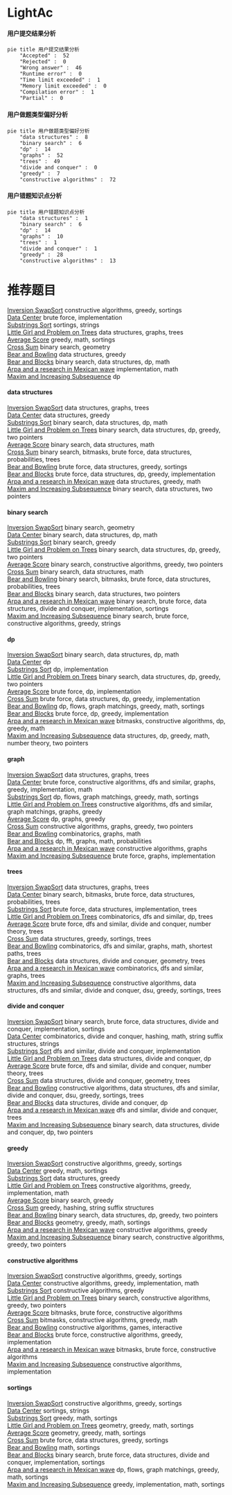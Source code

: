 # LightAc
<!-- tabs:start -->
#### **用户提交结果分析**

```mermaid
pie title 用户提交结果分析
    "Accepted" :  52
    "Rejected" :  0
    "Wrong answer" :  46
    "Runtime error" :  0
    "Time limit exceeded" :  1
    "Memory limit exceeded" :  0
    "Compilation error" :  1
    "Partial" :  0
```
#### **用户做题类型偏好分析**

```mermaid
pie title 用户做题类型偏好分析
    "data structures" :  8
    "binary search" :  6
    "dp" :  14
    "graphs" :  52
    "trees" :  49
    "divide and conquer" :  0
    "greedy" :  7
    "constructive algorithms" :  72
```
#### **用户错题知识点分析**

```mermaid
pie title 用户错题知识点分析
    "data structures" :  1
    "binary search" :  6
    "dp" :  14
    "graphs" :  10
    "trees" :  1
    "divide and conquer" :  1
    "greedy" :  28
    "constructive algorithms" :  13
```
<!-- tabs:end -->
# 推荐题目
[Inversion SwapSort](http://codeforces.com/problemset/problem/1375/E)		constructive algorithms,
                        greedy,
                        sortings		  
[Data Center](http://codeforces.com/problemset/problem/1250/F)		brute force,
                        implementation		  
[Substrings Sort](https://codeforces.com/contest/1489/problem/D)		sortings,
                        strings		  
[Little Girl and Problem on Trees](http://codeforces.com/problemset/problem/276/E)		data structures,
                        graphs,
                        trees		  
[Average Score](http://codeforces.com/problemset/problem/81/C)		greedy,
                        math,
                        sortings		  
[Cross Sum](http://codeforces.com/problemset/problem/607/E)		binary search,
                        geometry		  
[Bear and Bowling](http://codeforces.com/problemset/problem/573/E)		data structures,
                        greedy		  
[Bear and Blocks](http://codeforces.com/problemset/problem/573/B)		binary search,
                        data structures,
                        dp,
                        math		  
[Arpa and a research in Mexican wave](http://codeforces.com/problemset/problem/851/A)		implementation,
                        math		  
[Maxim and Increasing Subsequence](http://codeforces.com/problemset/problem/261/D)		dp		  
<!-- tabs:start -->
#### **data structures**
[Inversion SwapSort](http://codeforces.com/problemset/problem/276/E)		data structures,
                        graphs,
                        trees		  
[Data Center](http://codeforces.com/problemset/problem/573/E)		data structures,
                        greedy		  
[Substrings Sort](http://codeforces.com/problemset/problem/573/B)		binary search,
                        data structures,
                        dp,
                        math		  
[Little Girl and Problem on Trees](http://codeforces.com/problemset/problem/1492/C)		binary search,
                        data structures,
                        dp,
                        greedy,
                        two pointers		  
[Average Score](http://codeforces.com/problemset/problem/1490/G)		binary search,
                        data structures,
                        math		  
[Cross Sum](http://codeforces.com/problemset/problem/1479/D)		binary search,
                        bitmasks,
                        brute force,
                        data structures,
                        probabilities,
                        trees		  
[Bear and Bowling](http://codeforces.com/problemset/problem/1497/A)		brute force,
                        data structures,
                        greedy,
                        sortings		  
[Bear and Blocks](http://codeforces.com/problemset/problem/1491/C)		brute force,
                        data structures,
                        dp,
                        greedy,
                        implementation		  
[Arpa and a research in Mexican wave](http://codeforces.com/problemset/problem/1492/B)		data structures,
                        greedy,
                        math		  
[Maxim and Increasing Subsequence](http://codeforces.com/problemset/problem/1436/E)		binary search,
                        data structures,
                        two pointers		  
#### **binary search**
[Inversion SwapSort](http://codeforces.com/problemset/problem/607/E)		binary search,
                        geometry		  
[Data Center](http://codeforces.com/problemset/problem/573/B)		binary search,
                        data structures,
                        dp,
                        math		  
[Substrings Sort](http://codeforces.com/problemset/problem/1118/D2)		binary search,
                        greedy		  
[Little Girl and Problem on Trees](http://codeforces.com/problemset/problem/1492/C)		binary search,
                        data structures,
                        dp,
                        greedy,
                        two pointers		  
[Average Score](http://codeforces.com/problemset/problem/1463/D)		binary search,
                        constructive algorithms,
                        greedy,
                        two pointers		  
[Cross Sum](http://codeforces.com/problemset/problem/1490/G)		binary search,
                        data structures,
                        math		  
[Bear and Bowling](http://codeforces.com/problemset/problem/1479/D)		binary search,
                        bitmasks,
                        brute force,
                        data structures,
                        probabilities,
                        trees		  
[Bear and Blocks](http://codeforces.com/problemset/problem/1436/E)		binary search,
                        data structures,
                        two pointers		  
[Arpa and a research in Mexican wave](http://codeforces.com/problemset/problem/1461/D)		binary search,
                        brute force,
                        data structures,
                        divide and conquer,
                        implementation,
                        sortings		  
[Maxim and Increasing Subsequence](http://codeforces.com/problemset/problem/1493/C)		binary search,
                        brute force,
                        constructive algorithms,
                        greedy,
                        strings		  
#### **dp**
[Inversion SwapSort](http://codeforces.com/problemset/problem/573/B)		binary search,
                        data structures,
                        dp,
                        math		  
[Data Center](http://codeforces.com/problemset/problem/261/D)		dp		  
[Substrings Sort](http://codeforces.com/problemset/problem/1109/A)		dp,
                        implementation		  
[Little Girl and Problem on Trees](http://codeforces.com/problemset/problem/1492/C)		binary search,
                        data structures,
                        dp,
                        greedy,
                        two pointers		  
[Average Score](https://codeforces.com/contest/1457/problem/C)		brute force,
                        dp,
                        implementation		  
[Cross Sum](http://codeforces.com/problemset/problem/1491/C)		brute force,
                        data structures,
                        dp,
                        greedy,
                        implementation		  
[Bear and Bowling](http://codeforces.com/problemset/problem/1437/C)		dp,
                        flows,
                        graph matchings,
                        greedy,
                        math,
                        sortings		  
[Bear and Blocks](http://codeforces.com/problemset/problem/1499/B)		brute force,
                        dp,
                        greedy,
                        implementation		  
[Arpa and a research in Mexican wave](http://codeforces.com/problemset/problem/1491/D)		bitmasks,
                        constructive algorithms,
                        dp,
                        greedy,
                        math		  
[Maxim and Increasing Subsequence](http://codeforces.com/problemset/problem/1497/E1)		data structures,
                        dp,
                        greedy,
                        math,
                        number theory,
                        two pointers		  
#### **graph**
[Inversion SwapSort](http://codeforces.com/problemset/problem/276/E)		data structures,
                        graphs,
                        trees		  
[Data Center](http://codeforces.com/problemset/problem/1487/C)		brute force,
                        constructive algorithms,
                        dfs and similar,
                        graphs,
                        greedy,
                        implementation,
                        math		  
[Substrings Sort](http://codeforces.com/problemset/problem/1437/C)		dp,
                        flows,
                        graph matchings,
                        greedy,
                        math,
                        sortings		  
[Little Girl and Problem on Trees](http://codeforces.com/problemset/problem/1470/D)		constructive algorithms,
                        dfs and similar,
                        graph matchings,
                        graphs,
                        greedy		  
[Average Score](http://codeforces.com/problemset/problem/1476/C)		dp,
                        graphs,
                        greedy		  
[Cross Sum](http://codeforces.com/problemset/problem/1304/D)		constructive algorithms,
                        graphs,
                        greedy,
                        two pointers		  
[Bear and Bowling](http://codeforces.com/problemset/problem/1475/C)		combinatorics,
                        graphs,
                        math		  
[Bear and Blocks](http://codeforces.com/problemset/problem/553/E)		dp,
                        fft,
                        graphs,
                        math,
                        probabilities		  
[Arpa and a research in Mexican wave](http://codeforces.com/problemset/problem/1495/C)		constructive algorithms,
                        graphs		  
[Maxim and Increasing Subsequence](http://codeforces.com/problemset/problem/1510/K)		brute force,
                        graphs,
                        implementation		  
#### **trees**
[Inversion SwapSort](http://codeforces.com/problemset/problem/276/E)		data structures,
                        graphs,
                        trees		  
[Data Center](http://codeforces.com/problemset/problem/1479/D)		binary search,
                        bitmasks,
                        brute force,
                        data structures,
                        probabilities,
                        trees		  
[Substrings Sort](http://codeforces.com/problemset/problem/1511/C)		brute force,
                        data structures,
                        implementation,
                        trees		  
[Little Girl and Problem on Trees](http://codeforces.com/problemset/problem/1499/F)		combinatorics,
                        dfs and similar,
                        dp,
                        trees		  
[Average Score](http://codeforces.com/problemset/problem/1491/E)		brute force,
                        dfs and similar,
                        divide and conquer,
                        number theory,
                        trees		  
[Cross Sum](http://codeforces.com/problemset/problem/1466/D)		data structures,
                        greedy,
                        sortings,
                        trees		  
[Bear and Bowling](http://codeforces.com/problemset/problem/1495/D)		combinatorics,
                        dfs and similar,
                        graphs,
                        math,
                        shortest paths,
                        trees		  
[Bear and Blocks](http://codeforces.com/problemset/problem/1303/G)		data structures,
                        divide and conquer,
                        geometry,
                        trees		  
[Arpa and a research in Mexican wave](http://codeforces.com/problemset/problem/1454/E)		combinatorics,
                        dfs and similar,
                        graphs,
                        trees		  
[Maxim and Increasing Subsequence](http://codeforces.com/problemset/problem/1494/D)		constructive algorithms,
                        data structures,
                        dfs and similar,
                        divide and conquer,
                        dsu,
                        greedy,
                        sortings,
                        trees		  
#### **divide and conquer**
[Inversion SwapSort](http://codeforces.com/problemset/problem/1461/D)		binary search,
                        brute force,
                        data structures,
                        divide and conquer,
                        implementation,
                        sortings		  
[Data Center](http://codeforces.com/problemset/problem/1466/G)		combinatorics,
                        divide and conquer,
                        hashing,
                        math,
                        string suffix structures,
                        strings		  
[Substrings Sort](http://codeforces.com/problemset/problem/1490/D)		dfs and similar,
                        divide and conquer,
                        implementation		  
[Little Girl and Problem on Trees](https://codeforces.com/contest/1483/problem/C)		data structures,
                        divide and conquer,
                        dp		  
[Average Score](http://codeforces.com/problemset/problem/1491/E)		brute force,
                        dfs and similar,
                        divide and conquer,
                        number theory,
                        trees		  
[Cross Sum](http://codeforces.com/problemset/problem/1303/G)		data structures,
                        divide and conquer,
                        geometry,
                        trees		  
[Bear and Bowling](http://codeforces.com/problemset/problem/1494/D)		constructive algorithms,
                        data structures,
                        dfs and similar,
                        divide and conquer,
                        dsu,
                        greedy,
                        sortings,
                        trees		  
[Bear and Blocks](http://codeforces.com/problemset/problem/1482/E)		data structures,
                        divide and conquer,
                        dp		  
[Arpa and a research in Mexican wave](http://codeforces.com/problemset/problem/566/C)		dfs and similar,
                        divide and conquer,
                        trees		  
[Maxim and Increasing Subsequence](http://codeforces.com/problemset/problem/1428/F)		binary search,
                        data structures,
                        divide and conquer,
                        dp,
                        two pointers		  
#### **greedy**
[Inversion SwapSort](http://codeforces.com/problemset/problem/1375/E)		constructive algorithms,
                        greedy,
                        sortings		  
[Data Center](http://codeforces.com/problemset/problem/81/C)		greedy,
                        math,
                        sortings		  
[Substrings Sort](http://codeforces.com/problemset/problem/573/E)		data structures,
                        greedy		  
[Little Girl and Problem on Trees](http://codeforces.com/problemset/problem/1313/B)		constructive algorithms,
                        greedy,
                        implementation,
                        math		  
[Average Score](http://codeforces.com/problemset/problem/1118/D2)		binary search,
                        greedy		  
[Cross Sum](http://codeforces.com/problemset/problem/19/C)		greedy,
                        hashing,
                        string suffix structures		  
[Bear and Bowling](http://codeforces.com/problemset/problem/1492/C)		binary search,
                        data structures,
                        dp,
                        greedy,
                        two pointers		  
[Bear and Blocks](https://codeforces.com/contest/1496/problem/C)		geometry,
                        greedy,
                        math,
                        sortings		  
[Arpa and a research in Mexican wave](http://codeforces.com/problemset/problem/1493/A)		constructive algorithms,
                        greedy		  
[Maxim and Increasing Subsequence](http://codeforces.com/problemset/problem/1463/D)		binary search,
                        constructive algorithms,
                        greedy,
                        two pointers		  
#### **constructive algorithms**
[Inversion SwapSort](http://codeforces.com/problemset/problem/1375/E)		constructive algorithms,
                        greedy,
                        sortings		  
[Data Center](http://codeforces.com/problemset/problem/1313/B)		constructive algorithms,
                        greedy,
                        implementation,
                        math		  
[Substrings Sort](http://codeforces.com/problemset/problem/1493/A)		constructive algorithms,
                        greedy		  
[Little Girl and Problem on Trees](http://codeforces.com/problemset/problem/1463/D)		binary search,
                        constructive algorithms,
                        greedy,
                        two pointers		  
[Average Score](https://codeforces.com/contest/1456/problem/B)		bitmasks,
                        brute force,
                        constructive algorithms		  
[Cross Sum](http://codeforces.com/problemset/problem/1492/D)		bitmasks,
                        constructive algorithms,
                        greedy,
                        math		  
[Bear and Bowling](https://codeforces.com/contest/1504/problem/D)		constructive algorithms,
                        games,
                        interactive		  
[Bear and Blocks](https://codeforces.com/contest/1483/problem/A)		brute force,
                        constructive algorithms,
                        greedy,
                        implementation		  
[Arpa and a research in Mexican wave](https://codeforces.com/contest/1457/problem/D)		bitmasks,
                        brute force,
                        constructive algorithms		  
[Maxim and Increasing Subsequence](http://codeforces.com/problemset/problem/1513/A)		constructive algorithms,
                        implementation		  
#### **sortings**
[Inversion SwapSort](http://codeforces.com/problemset/problem/1375/E)		constructive algorithms,
                        greedy,
                        sortings		  
[Data Center](https://codeforces.com/contest/1489/problem/D)		sortings,
                        strings		  
[Substrings Sort](http://codeforces.com/problemset/problem/81/C)		greedy,
                        math,
                        sortings		  
[Little Girl and Problem on Trees](https://codeforces.com/contest/1496/problem/C)		geometry,
                        greedy,
                        math,
                        sortings		  
[Average Score](http://codeforces.com/problemset/problem/1495/A)		geometry,
                        greedy,
                        math,
                        sortings		  
[Cross Sum](http://codeforces.com/problemset/problem/1497/A)		brute force,
                        data structures,
                        greedy,
                        sortings		  
[Bear and Bowling](http://codeforces.com/problemset/problem/1427/A)		math,
                        sortings		  
[Bear and Blocks](http://codeforces.com/problemset/problem/1461/D)		binary search,
                        brute force,
                        data structures,
                        divide and conquer,
                        implementation,
                        sortings		  
[Arpa and a research in Mexican wave](http://codeforces.com/problemset/problem/1437/C)		dp,
                        flows,
                        graph matchings,
                        greedy,
                        math,
                        sortings		  
[Maxim and Increasing Subsequence](http://codeforces.com/problemset/problem/1473/A)		greedy,
                        implementation,
                        math,
                        sortings		  
<!-- tabs:end -->
